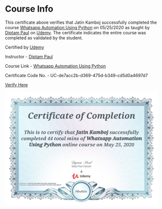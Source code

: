 # Course Info

This certificate above verifies that Jatin Kamboj successfully completed the course 
[Whatsapp Automation Using Python](https://www.udemy.com/course/whatsapp-automation/) on 05/25/2020 as taught by [Diptam Paul](https://www.udemy.com/user/diptam-paul/) on [Udemy](https://www.udemy.com/).
The certificate indicates the entire course was completed as validated by the student.

Certified by [Udemy](https://www.udemy.com/)

Instructor - [Diptam Paul](https://www.udemy.com/user/diptam-paul/)

Course Link - [Whatsapp Automation Using Python](https://www.udemy.com/course/whatsapp-automation/)

Certificate Code No. - UC-de7acc2b-d369-475d-b349-cd5d0a4697d7

[Verify Here](https://www.udemy.com/certificate/UC-de7acc2b-d369-475d-b349-cd5d0a4697d7/)

![Certificate-Image](https://github.com/MJK618/Licenses-Certifications/blob/master/Courses/Whatsapp%20Automation%20Using%20Python/UC-de7acc2b-d369-475d-b349-cd5d0a4697d7.jpg)
